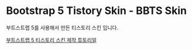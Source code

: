 # Bootstrap 5 Tistory Skin - BBTS Skin

부트스트랩 5를 사용해서 만든
티스토리 스킨 입니다.

[부트스트랩 5 티스토리 스킨 제작 튜토리얼](https://digiconfactory.tistory.com/pages/%EB%B6%80%ED%8A%B8%EC%8A%A4%ED%8A%B8%EB%9E%A9-5-%ED%8B%B0%EC%8A%A4%ED%86%A0%EB%A6%AC-%EC%8A%A4%ED%82%A8-%EC%A0%9C%EC%9E%91-%EB%AA%A8%EC%9D%8C)

